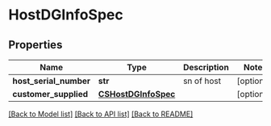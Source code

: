 # HostDGInfoSpec

## Properties
Name | Type | Description | Notes
------------ | ------------- | ------------- | -------------
**host_serial_number** | **str** | sn of host | [optional] 
**customer_supplied** | [**CSHostDGInfoSpec**](CSHostDGInfoSpec.md) |  | [optional] 

[[Back to Model list]](../README.md#documentation-for-models) [[Back to API list]](../README.md#documentation-for-api-endpoints) [[Back to README]](../README.md)

